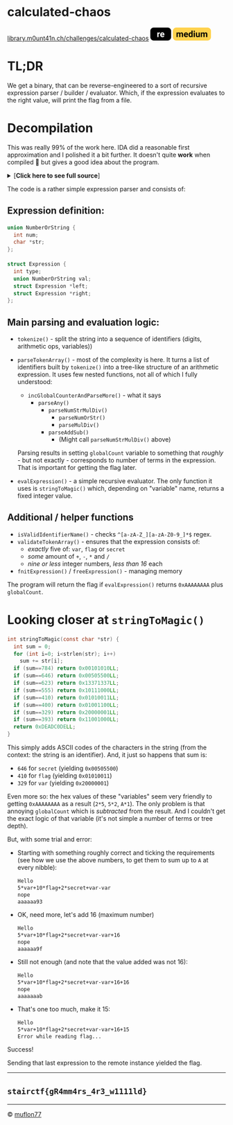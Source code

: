 # calculated-chaos

[library.m0unt41n.ch/challenges/calculated-chaos](https://library.m0unt41n.ch/challenges/calculated-chaos) ![](../../resources/re.svg) ![](../../resources/medium.svg) 

# TL;DR

We get a binary, that can be reverse-engineered to a sort of recursive
expression parser / builder / evaluator. Which, if the expression evaluates
to the right value, will print the flag from a file.

# Decompilation

This was really 99% of the work here. IDA did a reasonable first approximation
and I polished it a bit further. It doesn't quite **work** when compiled &#128578;
but gives a good idea about the program.

<details>
  <summary>[<b>Click here to see full source</b>]</summary>

```c
#include <ctype.h>
#include <string.h>
#include <stdlib.h>
#include <stdio.h>
#include <regex.h>

#define EXPR_ADD 0
#define EXPR_SUB 1
#define EXPR_MUL 2
#define EXPR_DIV 3
#define EXPR_NUM 4
#define EXPR_STR 5

int globalCount;

union NumberOrString {
  int num;
  char *str;
};

struct Expression {
  int type;
  union NumberOrString val;
  struct Expression *left;
  struct Expression *right;
};

struct Expression *initExpression(int type) {
  struct Expression *exp = (struct Expression *)malloc(sizeof(exp));
  exp->type = type;
  exp->left = NULL;
  exp->right = NULL;
  return exp;
}

void freeExpression(struct Expression *exp) {
  if (exp != NULL) {
    freeExpression(exp->left);
    freeExpression(exp->right);
    if (exp->type == EXPR_STR)
      free(exp->val.str);
    free(exp);
  }
}

char **tokenize(const char *input, int *numTokens) {
  char **token;
  char buf[256];
  int v5;

  char **tokenArray = (char **)malloc(8192);
  *numTokens = 0;
  memset(buf, 0, sizeof(buf));
  int v9 = 0;
  for (int i=0; i<strlen(input); i++) {
    char c = input[i];
    if (isspace(c)) {
      if (v9>0) {
        tokenArray[*numTokens] = strdup(buf);
        ++*numTokens;
        v9 = 0;
        buf[0] = 0;
      }
    } else if (strchr("+-*/", c)) {
      if (v9>0) {
        tokenArray[*numTokens] = strdup(buf);
        ++*numTokens;
        buf[0] = 0;
      }
      buf[0] = c;
      buf[1] = 0;
      tokenArray[*numTokens] = strdup(buf);
      ++*numTokens;
      v9 = 0;
      buf[0] = 0;
    } else {
      int v5 = v9++;
      buf[v5] = c;
      buf[v9] = 0;
    }
  }
  if (v9>0) {
    tokenArray[*numTokens] = strdup(buf);
    ++*numTokens;
  }
  return tokenArray;
}

int isValidIdentifierName(const char *arg) {
  regex_t preg;
  regcomp(&preg, "^[a-zA-Z_][a-zA-Z0-9_]*$", 1);
  int res = regexec(&preg, arg, 0, 0, 0);
  regfree(&preg);
  return res == 0;
}

struct Expression *parseNumOrStr(char **tokenArray, int numTokens, int *idxPtr) {
  char *endptr;

  globalCount++;
  if (numTokens<=*idxPtr)
    return NULL;
  char *str = tokenArray[*idxPtr];
  struct Expression *exp = initExpression(EXPR_NUM);
  int val = strtoul(str, &endptr, 10);
  if (*endptr) {
    if (!isValidIdentifierName(str)) {
      free(exp);
      return NULL;
    }
    exp->type = EXPR_STR;
    exp->val.str = strdup(str);
  } else {
    exp->val.num = val;
  }
  ++*idxPtr;
  return exp;
}

struct Expression *parseMulDiv(char **tokenArray, int numTokens, int *idxPtr, struct Expression *expArg) {
  int type;

  globalCount++;
  if (numTokens<=*idxPtr)
    return expArg;
  char *token = tokenArray[*idxPtr];
  if (strcmp(token, "*") && strcmp(token, "/"))
    return expArg;
  if (!strcmp(token, "*"))
    type = EXPR_MUL;
  else
    type = EXPR_DIV;
  ++*idxPtr;
  struct Expression *expParsed = parseNumOrStr(tokenArray, numTokens, idxPtr);
  if (!expParsed)
    return NULL;
  struct Expression *expNew = initExpression(type);
  expNew->left = expArg;
  expNew->right = expParsed;
  return parseMulDiv(tokenArray, numTokens, idxPtr, expNew);
}

struct Expression *parseNumStrMulDiv(char **tokenArray, int numTokens, int *idxPtr) {
  globalCount++;
  struct Expression *exp = parseNumOrStr(tokenArray, numTokens, idxPtr);
  if (exp)
    return parseMulDiv(tokenArray, numTokens, idxPtr, exp);
  else
    return NULL;
}

struct Expression *parseAddSub(char **tokenArray, int numTokens, int *idxPtr, struct Expression *left) {
  globalCount++;
  if (numTokens<=*idxPtr)
    return left;
  char *token = tokenArray[*idxPtr];
  if (strcmp(token, "+") && strcmp(token, "-"))
    return left;
  int type = (strcmp(token, "+") != 0);
  ++*idxPtr;
  struct Expression *right = parseNumStrMulDiv(tokenArray, numTokens, idxPtr);
  if (!right)
    return NULL;
  struct Expression *exp = initExpression(type);
  exp->left = left;
  exp->right = right;
  return parseAddSub(tokenArray, numTokens, idxPtr, exp);
}

struct Expression *parseAny(char **tokenArray, int numTokens, int *idxPtr) {
  globalCount++;
  struct Expression *exp = parseNumStrMulDiv(tokenArray, numTokens, idxPtr);
  if (exp)
    return parseAddSub(tokenArray, numTokens, idxPtr, exp);
  else
    return NULL;
}

struct Expression *incGlobalCountAndParseMore(char **tokenArray, int numTokens, int *indexPtr) {
  globalCount++;
  return parseAny(tokenArray, numTokens, indexPtr);
}

struct Expression *parseTokenArray(char **tokenArray, int numTokens) {
  int indexPtr = 0;
  struct Expression *exp = incGlobalCountAndParseMore(tokenArray, numTokens, &indexPtr);
  if ((!exp) || (numTokens == indexPtr))
    return exp;
  freeExpression(exp);
  return NULL;
}

int validateTokenArray(char **tokenArray, int numTokens) {
  char *endptr;

  int nVars = 0;                                    // Number of non-numeric tokens
  int nNums = 0;                                    // Number of numeric tokens
  for (int i=0; i<numTokens; i++) {
    char *token = tokenArray[i];
    endptr = NULL;
    int val = strtoul(token, &endptr, 10);
    if (*endptr) {                              // endptr points to a non-zero char, say it's non-num
      if (endptr) {                             // extra safety, should not happen (we just dereferenced it)
        if (isValidIdentifierName(token)) {
          nVars++;
          if (strcmp(token, "var")) {           // if (token != "var")
            if ( strcmp(token, "flag") && strcmp(token, "secret"))  // if (token != "flag" && token != "secret)
              return 0;
          }
        }
      }
    } else {                                    // token is a num
      nNums++;
      if (val>16)
        return 0;
    }
  }
  // True if
  // - exactly five of 'var', 'flag' or 'secret'
  // - some amount of '+', '-', '*', '/'
  // - <=9 numbers <=16 each
  return (nVars==5) && (nNums<=9);
}

int calculateTreeSize(struct Expression *expr) {
  if (expr==NULL)
    return 0;
  return calculateTreeSize(expr->left)+1+calculateTreeSize(expr->right);
}

int validateExpression(struct Expression *exp) {
  return (!exp) || (calculateTreeSize(exp)<=30);
}

int stringToMagic(const char *str) {
  int sum = 0;
  for (int i=0; i<strlen(str); i++)
    sum += str[i];
  if (sum==784) return 0x00101010LL;
  if (sum==646) return 0x00505500LL;  // 'secret'
  if (sum==623) return 0x13371337LL;
  if (sum==555) return 0x10111000LL;
  if (sum==410) return 0x01010011LL;  // 'flag'
  if (sum==400) return 0x01001100LL;
  if (sum==329) return 0x20000001LL;  // 'var'
  if (sum==393) return 0x11001000LL;
  return 0xDEADC0DELL;
}

int evalExpression(struct Expression *exp) {
  if (exp==NULL)
    return 0;
  switch (exp->type) {
    case EXPR_ADD:
      return evalExpression(exp->left) + (unsigned int)evalExpression(exp->right);
    case EXPR_SUB:
      return evalExpression(exp->left) - (unsigned int)evalExpression(exp->right);
    case EXPR_MUL:
      return evalExpression(exp->left) * (unsigned int)evalExpression(exp->right);
    case EXPR_DIV:
      return evalExpression(exp->left) / (unsigned int)evalExpression(exp->right);
    case EXPR_NUM:
      return exp->val.num;
    case EXPR_STR:
      return stringToMagic(exp->val.str);
  }
  return 0;
}

void main(int argc, char **argv, char **envp) {
  int numTokens;
  char **tokenArray;
  struct Expression *exp;
  char flagBuf[64], userInput[264];

  while (1) {
    while (1) {
      // Read user input
      while (1) {
        puts("Hello");
        if (fgets(userInput, 256, stdin))
          break;
        puts("Error while reading input...");
      }
      // Tokenize string into tokenArray
      globalCount = 0;
      tokenArray = tokenize(userInput, &numTokens);
      // Check if token array has:
      // - exactly five of 'var', 'flag' or 'secret'
      // - some amount of '+', '-', '*', '/'
      // - <=9 numbers <=16 each
      if (validateTokenArray(tokenArray, numTokens)) {
        // Create expression tree from token array
        exp = parseTokenArray(tokenArray, numTokens);
        if (exp!=NULL) {
          if (validateExpression(exp))
            break;
        }
      }
    }
    // Evaluate expression tree
    int res = evalExpression(exp) - globalCount;
    if (res==0xAAAAAAAA) {
      FILE *file = fopen("flag.txt", "r");
      if (file!=NULL) {
        puts("Error while reading flag...");
        exit(1);
      }
      fgets(flagBuf, 64, file);
      fclose(file);
      printf("Congratulations! You have found the flag!\n%s", flagBuf);
      exit(0);
    }
    printf("nope\n%x\n", res);
    freeExpression(exp);
    for (int i=0; i<numTokens; i++)
      free(tokenArray[i]);
    free(tokenArray);
  }
}
```
</details>

The code is a rather simple expression parser and consists of:

## Expression definition:

```c
union NumberOrString {
  int num;
  char *str;
};

struct Expression {
  int type;
  union NumberOrString val;
  struct Expression *left;
  struct Expression *right;
};
```

## Main parsing and evaluation logic:

*   `tokenize()` - split the string into a sequence of identifiers (digits,
    arithmetic ops, variables))
*   `parseTokenArray()` - most of the complexity is here. It turns a list of
    identifiers built by `tokenize()` into a tree-like structure of an arithmetic expression. It uses few nested functions, not all of which I fully
    understood:
    *   `incGlobalCounterAndParseMore()` - what it says
        *   `parseAny()`
            *   `parseNumStrMulDiv()`
                *   `parseNumOrStr()`
                *   `parseMulDiv()`
            *   `parseAddSub()`
                *   (Might call `parseNumStrMulDiv()` above)

    Parsing results in setting `globalCount` variable to something that *roughly* -
    but not exactly - corresponds to number of terms in the expression. That is
    important for getting the flag later.
*   `evalExpression()` - a simple recursive evaluator. The only
    function it uses is `stringToMagic()` which, depending on "variable"
    name, returns a fixed integer value.

## Additional / helper functions

*   `isValidIdentifierName()` - checks `^[a-zA-Z_][a-zA-Z0-9_]*$` regex.
*   `validateTokenArray()` - ensures that the expression consists of:
    *   *exactly* five of: `var`, `flag` or `secret`
    *   *some* amount of `+`, `-`, `*` and `/`
    *   *nine or less* integer numbers, *less than 16* each
*   `fnitExpression()` / `freeExpression()` - managing memory

The program will return the flag if `evalExpression()` returns `0xAAAAAAAA` plus
`globalCount`.

# Looking closer at `stringToMagic()`

```c
int stringToMagic(const char *str) {
  int sum = 0;
  for (int i=0; i<strlen(str); i++)
    sum += str[i];
  if (sum==784) return 0x00101010LL;
  if (sum==646) return 0x00505500LL;
  if (sum==623) return 0x13371337LL;
  if (sum==555) return 0x10111000LL;
  if (sum==410) return 0x01010011LL;
  if (sum==400) return 0x01001100LL;
  if (sum==329) return 0x20000001LL;
  if (sum==393) return 0x11001000LL;
  return 0xDEADC0DELL;
}
```

This simply adds ASCII codes of the characters in the string (from the context:
the string is an identifier). And, it just so happens that sum is:

*   `646` for `secret` (yielding `0x00505500`)
*   `410` for `flag` (yielding `0x01010011`)
*   `329` for `var` (yielding `0x20000001`)

Even more so: the hex values of these "variables" seem very friendly to getting
`0xAAAAAAAA` as a result (`2*5`, `5*2`, `A*1`). The only problem is that
annoying `globalCount` which is *subtracted* from the result. And I couldn't
get the exact logic of that variable (it's not simple a number of terms or
tree depth).

But, with some trial and error:

*   Starting with something roughly correct and ticking the requirements (see
    how we use the above numbers, to get them to sum up to `A` at every
    nibble):

    ```
    Hello
    5*var+10*flag+2*secret+var-var
    nope
    aaaaaa93
    ```

*   OK, need more, let's add 16 (maximum number)

    ```
    Hello
    5*var+10*flag+2*secret+var-var+16
    nope
    aaaaaa9f
    ```

*   Still not enough (and note that the value added was not 16):

    ```
    Hello
    5*var+10*flag+2*secret+var-var+16+16
    nope
    aaaaaaab
    ```

*   That's one too much, make it 15:

    ```
    Hello
    5*var+10*flag+2*secret+var-var+16+15
    Error while reading flag...
    ```

Success!

Sending that last expression to the remote instance yielded the flag.

---

## `stairctf{gR4mm4rs_4r3_w1111ld}`



<hr>

&copy; [muflon77](https://library.m0unt41n.ch/players/805ae1c8-9fe4-5816-b4a4-5057fa6eedb1)
